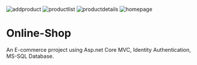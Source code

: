 ![addproduct](https://user-images.githubusercontent.com/43781722/147371321-bba773bd-2417-4169-8ebd-84ced442a51e.PNG)
![productlist](https://user-images.githubusercontent.com/43781722/147371294-f77522b1-cbb7-4ba2-bde8-6ee0ac56d361.PNG)
![productdetails](https://user-images.githubusercontent.com/43781722/147371266-8e597c02-f1b7-49e4-a389-34a3d24008d0.PNG)
![homepage](https://user-images.githubusercontent.com/43781722/147371228-3b23bee5-1583-4a30-ba50-17775ee79efa.PNG)
# Online-Shop
An E-commerce prroject using Asp.net Core MVC, Identity Authentication, MS-SQL Database.
